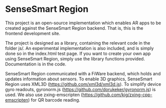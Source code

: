 # SenseSmart Region
This project is an open-source implementation which enables AR apps to be created against the SenseSmart Region backend. That is, this is the frontend development site.

The project is designed as a library, containing the relevant code in the folder js/. An experimental implementation is also included, and is simply done so in the index.html test page. If you want to create your own app using SenseSmart Region, simply use the library functions provided. Documentation is in the code. 

SenseSmart Region communicated with a FiWare backend, which holds and updates information about sensors. To enable 3D graphics, SenseSmart Region uses XML3D (https://github.com/xml3d/xml3d.js). To simplify device gyro readouts, gyronorm.js (https://github.com/dorukeker/gyronorm.js) is used. We also use zxing-emscripten (https://github.com/kig/zxing-cpp-emscripten) for QR barcode reading. 
